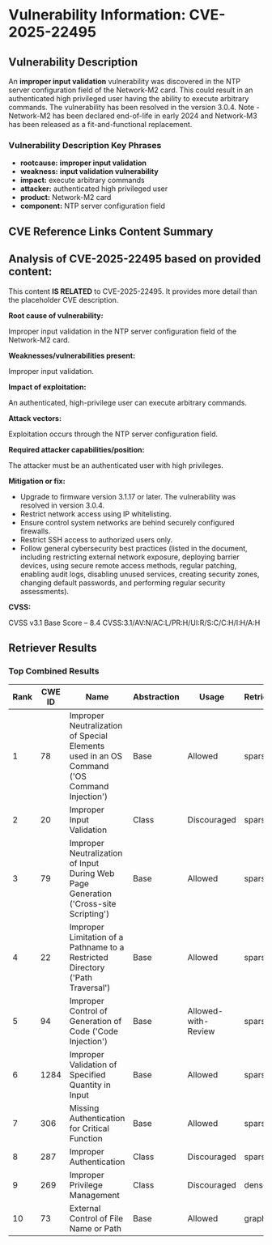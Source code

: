 # Vulnerability Information: CVE-2025-22495

## Vulnerability Description
An **improper input validation** vulnerability was discovered in the NTP server configuration field of the Network-M2 card. This could result in an authenticated high privileged user having the ability to execute arbitrary commands. The vulnerability has been resolved in the version 3.0.4. Note - Network-M2 has been declared end-of-life in early 2024 and Network-M3 has been released as a fit-and-functional replacement.

### Vulnerability Description Key Phrases
- **rootcause:** **improper input validation**
- **weakness:** **input validation vulnerability**
- **impact:** execute arbitrary commands
- **attacker:** authenticated high privileged user
- **product:** Network-M2 card
- **component:** NTP server configuration field

## CVE Reference Links Content Summary
## Analysis of CVE-2025-22495 based on provided content:

This content **IS RELATED** to CVE-2025-22495. It provides more detail than the placeholder CVE description.

**Root cause of vulnerability:**

Improper input validation in the NTP server configuration field of the Network-M2 card.

**Weaknesses/vulnerabilities present:**

Improper input validation.

**Impact of exploitation:**

An authenticated, high-privilege user can execute arbitrary commands.

**Attack vectors:**

Exploitation occurs through the NTP server configuration field.

**Required attacker capabilities/position:**

The attacker must be an authenticated user with high privileges.

**Mitigation or fix:**

*   Upgrade to firmware version 3.1.17 or later. The vulnerability was resolved in version 3.0.4.
*   Restrict network access using IP whitelisting.
*   Ensure control system networks are behind securely configured firewalls.
*   Restrict SSH access to authorized users only.
*   Follow general cybersecurity best practices (listed in the document, including restricting external network exposure, deploying barrier devices, using secure remote access methods, regular patching, enabling audit logs, disabling unused services, creating security zones, changing default passwords, and performing regular security assessments).

**CVSS:**

CVSS v3.1 Base Score – 8.4
CVSS:3.1/AV:N/AC:L/PR:H/UI:R/S:C/C:H/I:H/A:H

## Retriever Results

### Top Combined Results

| Rank | CWE ID | Name | Abstraction | Usage  | Retrievers | Individual Scores |
|------|--------|------|-------------|-------|------------|-------------------|
| 1 | 78 | Improper Neutralization of Special Elements used in an OS Command ('OS Command Injection') | Base | Allowed | sparse | 0.376 |
| 2 | 20 | Improper Input Validation | Class | Discouraged | sparse | 0.360 |
| 3 | 79 | Improper Neutralization of Input During Web Page Generation ('Cross-site Scripting') | Base | Allowed | sparse | 0.342 |
| 4 | 22 | Improper Limitation of a Pathname to a Restricted Directory ('Path Traversal') | Base | Allowed | sparse | 0.336 |
| 5 | 94 | Improper Control of Generation of Code ('Code Injection') | Base | Allowed-with-Review | sparse | 0.336 |
| 6 | 1284 | Improper Validation of Specified Quantity in Input | Base | Allowed | sparse | 0.335 |
| 7 | 306 | Missing Authentication for Critical Function | Base | Allowed | sparse | 0.335 |
| 8 | 287 | Improper Authentication | Class | Discouraged | sparse | 0.334 |
| 9 | 269 | Improper Privilege Management | Class | Discouraged | dense | 0.567 |
| 10 | 73 | External Control of File Name or Path | Base | Allowed | graph | 0.003 |

